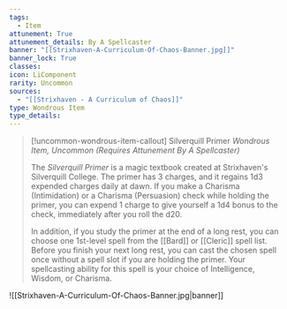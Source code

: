 ```yaml
---
tags:
  - Item
attunement: True
attunement_details: By A Spellcaster
banner: "[[Strixhaven-A-Curriculum-Of-Chaos-Banner.jpg]]"
banner_lock: True
classes:
icon: LiComponent
rarity: Uncommon
sources:
  - "[[Strixhaven - A Curriculum of Chaos]]"
type: Wondrous Item
type_details: 
---
```

>[!uncommon-wondrous-item-callout] Silverquill Primer
>*Wondrous Item, Uncommon (Requires Attunement By A Spellcaster)*
>
>The *Silverquill Primer* is a magic textbook created at Strixhaven's Silverquill College. The primer has 3 charges, and it regains 1d3 expended charges daily at dawn. If you make a Charisma (Intimidation) or a Charisma (Persuasion) check while holding the primer, you can expend 1 charge to give yourself a 1d4 bonus to the check, immediately after you roll the d20.
>
>In addition, if you study the primer at the end of a long rest, you can choose one 1st-level spell from the [[Bard]] or [[Cleric]] spell list. Before you finish your next long rest, you can cast the chosen spell once without a spell slot if you are holding the primer. Your spellcasting ability for this spell is your choice of Intelligence, Wisdom, or Charisma.

![[Strixhaven-A-Curriculum-Of-Chaos-Banner.jpg|banner]]

